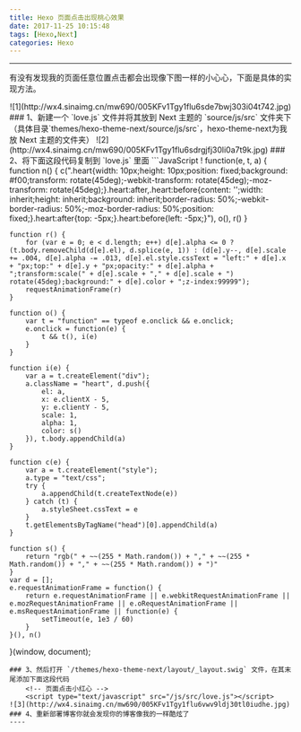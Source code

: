 ```yaml
---
title: Hexo 页面点击出现桃心效果
date: 2017-11-25 10:15:48
tags: [Hexo,Next]
categories: Hexo
---
```

----
有没有发现我的页面任意位置点击都会出现像下图一样的小心心，下面是具体的实现方法。
<center>
![1](http://wx4.sinaimg.cn/mw690/005KFv1Tgy1flu6sde7bwj303i04t742.jpg)
</center>
### 1、新建一个 `love.js` 文件并将其放到 Next 主题的 `source/js/src` 文件夹下
（具体目录`themes/hexo-theme-next/source/js/src`，hexo-theme-next为我放 Next 主题的文件夹）
![2](http://wx4.sinaimg.cn/mw690/005KFv1Tgy1flu6sdrgjfj30li0a7t9k.jpg)
### 2、将下面这段代码复制到 `love.js` 里面
```JavaScript
! function(e, t, a) {
	function n() {
		c(".heart{width: 10px;height: 10px;position: fixed;background: #f00;transform: rotate(45deg);-webkit-transform: rotate(45deg);-moz-transform: rotate(45deg);}.heart:after,.heart:before{content: '';width: inherit;height: inherit;background: inherit;border-radius: 50%;-webkit-border-radius: 50%;-moz-border-radius: 50%;position: fixed;}.heart:after{top: -5px;}.heart:before{left: -5px;}"), o(), r()
	}

	function r() {
		for (var e = 0; e < d.length; e++) d[e].alpha <= 0 ? (t.body.removeChild(d[e].el), d.splice(e, 1)) : (d[e].y--, d[e].scale += .004, d[e].alpha -= .013, d[e].el.style.cssText = "left:" + d[e].x + "px;top:" + d[e].y + "px;opacity:" + d[e].alpha + ";transform:scale(" + d[e].scale + "," + d[e].scale + ") rotate(45deg);background:" + d[e].color + ";z-index:99999");
		requestAnimationFrame(r)
	}

	function o() {
		var t = "function" == typeof e.onclick && e.onclick;
		e.onclick = function(e) {
			t && t(), i(e)
		}
	}

	function i(e) {
		var a = t.createElement("div");
		a.className = "heart", d.push({
			el: a,
			x: e.clientX - 5,
			y: e.clientY - 5,
			scale: 1,
			alpha: 1,
			color: s()
		}), t.body.appendChild(a)
	}

	function c(e) {
		var a = t.createElement("style");
		a.type = "text/css";
		try {
			a.appendChild(t.createTextNode(e))
		} catch (t) {
			a.styleSheet.cssText = e
		}
		t.getElementsByTagName("head")[0].appendChild(a)
	}

	function s() {
		return "rgb(" + ~~(255 * Math.random()) + "," + ~~(255 * Math.random()) + "," + ~~(255 * Math.random()) + ")"
	}
	var d = [];
	e.requestAnimationFrame = function() {
		return e.requestAnimationFrame || e.webkitRequestAnimationFrame || e.mozRequestAnimationFrame || e.oRequestAnimationFrame || e.msRequestAnimationFrame || function(e) {
			setTimeout(e, 1e3 / 60)
		}
	}(), n()
}(window, document);
```
### 3、然后打开 `/themes/hexo-theme-next/layout/_layout.swig` 文件，在其末尾添加下面这段代码
	<!-- 页面点击小红心 -->
	<script type="text/javascript" src="/js/src/love.js"></script>
![3](http://wx4.sinaimg.cn/mw690/005KFv1Tgy1flu6vwv9ldj30tl0iudhe.jpg)
### 4、重新部署博客你就会发现你的博客像我的一样酷炫了
----